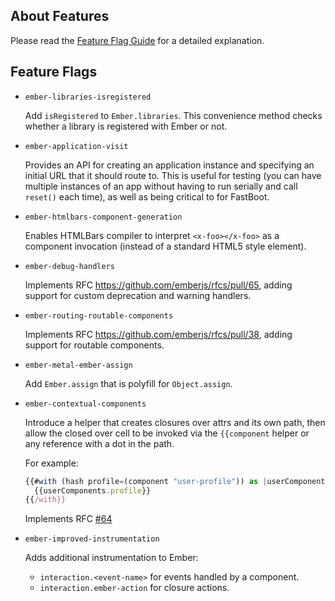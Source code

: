 ## About Features

Please read the [Feature Flag Guide](http://emberjs.com/guides/configuring-ember/feature-flags/)
for a detailed explanation.

## Feature Flags

* `ember-libraries-isregistered`

  Add `isRegistered` to `Ember.libraries`. This convenience method checks whether
  a library is registered with Ember or not.

* `ember-application-visit`

  Provides an API for creating an application instance and specifying
  an initial URL that it should route to. This is useful for testing
  (you can have multiple instances of an app without having to run
  serially and call `reset()` each time), as well as being critical to
  for FastBoot.

* `ember-htmlbars-component-generation`

  Enables HTMLBars compiler to interpret `<x-foo></x-foo>` as a component
  invocation (instead of a standard HTML5 style element).

* `ember-debug-handlers`

  Implements RFC https://github.com/emberjs/rfcs/pull/65, adding support for
  custom deprecation and warning handlers.

* `ember-routing-routable-components`

  Implements RFC https://github.com/emberjs/rfcs/pull/38, adding support for
  routable components.

* `ember-metal-ember-assign`

  Add `Ember.assign` that is polyfill for `Object.assign`.

* `ember-contextual-components`

  Introduce a helper that creates closures over attrs and its own path, then
  allow the closed over cell to be invoked via the `{{component` helper or
  any reference with a dot in the path.

  For example:

  ```js
  {{#with (hash profile=(component "user-profile")) as |userComponents|}}
    {{userComponents.profile}}
  {{/with}}
  ```

  Implements RFC [#64](https://github.com/emberjs/rfcs/blob/master/text/0064-contextual-component-lookup.md)

* `ember-improved-instrumentation`

  Adds additional instrumentation to Ember:

  - `interaction.<event-name>` for events handled by a component.
  - `interaction.ember-action` for closure actions.
